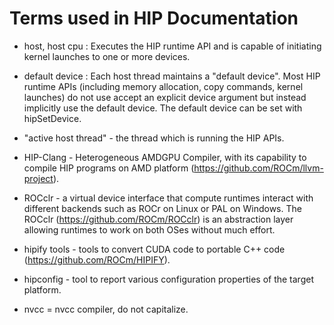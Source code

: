 # Terms used in HIP Documentation

- host, host cpu : Executes the HIP runtime API and is capable of initiating kernel launches to one or more devices.
- default device : Each host thread maintains a "default device".
Most HIP runtime APIs (including memory allocation, copy commands, kernel launches) do not use accept an explicit device
argument but instead implicitly use the default device.
The default device can be set with hipSetDevice.

- "active host thread" - the thread which is running the HIP APIs.

- HIP-Clang - Heterogeneous AMDGPU Compiler, with its capability to compile HIP programs on AMD platform (https://github.com/ROCm/llvm-project).

- ROCclr - a virtual device interface that compute runtimes interact with different backends such as ROCr on Linux or PAL on Windows.
  The ROCclr (https://github.com/ROCm/ROCclr) is an abstraction layer allowing runtimes to work on both OSes without much effort.

- hipify tools - tools to convert CUDA code to portable C++ code (https://github.com/ROCm/HIPIFY).

- hipconfig - tool to report various configuration properties of the target platform.

- nvcc = nvcc compiler, do not capitalize.
